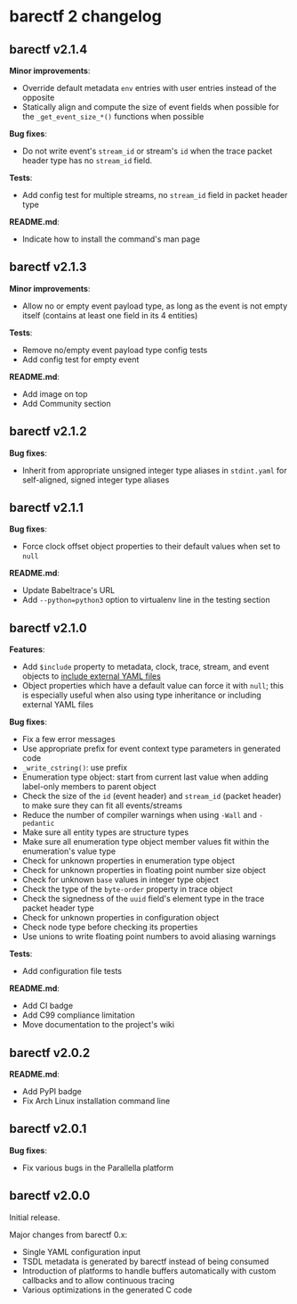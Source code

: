 # barectf 2 changelog

## barectf v2.1.4

**Minor improvements**:

  * Override default metadata `env` entries with user entries instead of
    the opposite
  * Statically align and compute the size of event fields when possible
    for the `_get_event_size_*()` functions when possible

**Bug fixes**:

  * Do not write event's `stream_id` or stream's `id` when the trace
    packet header type has no `stream_id` field.

**Tests**:

  * Add config test for multiple streams, no `stream_id` field in packet
    header type

**README.md**:

  * Indicate how to install the command's man page


## barectf v2.1.3

**Minor improvements**:

  * Allow no or empty event payload type, as long as the event is not
    empty itself (contains at least one field in its 4 entities)

**Tests**:

  * Remove no/empty event payload type config tests
  * Add config test for empty event

**README.md**:

  * Add image on top
  * Add Community section


## barectf v2.1.2

**Bug fixes**:

  * Inherit from appropriate unsigned integer type aliases in
    `stdint.yaml` for self-aligned, signed integer type aliases


## barectf v2.1.1

**Bug fixes**:

  * Force clock offset object properties to their default values when
    set to `null`

**README.md**:

  * Update Babeltrace's URL
  * Add `--python=python3` option to virtualenv line in the
    testing section


## barectf v2.1.0

**Features**:

  * Add `$include` property to metadata, clock, trace, stream, and
    event objects to [include external YAML files](https://github.com/efficios/barectf/wiki/Including-external-YAML-files)
  * Object properties which have a default value can force it
    with `null`; this is especially useful when also using type
    inheritance or including external YAML files

**Bug fixes**:

  * Fix a few error messages
  * Use appropriate prefix for event context type parameters in
    generated code
  * `_write_cstring()`: use prefix
  * Enumeration type object: start from current last value when
    adding label-only members to parent object
  * Check the size of the `id` (event header) and `stream_id`
    (packet header) to make sure they can fit all events/streams
  * Reduce the number of compiler warnings when using `-Wall` and
    `-pedantic`
  * Make sure all entity types are structure types
  * Make sure all enumeration type object member values fit within
    the enumeration's value type
  * Check for unknown properties in enumeration type object
  * Check for unknown properties in floating point number size object
  * Check for unknown `base` values in integer type object
  * Check the type of the `byte-order` property in trace object
  * Check the signedness of the `uuid` field's element type in the
    trace packet header type
  * Check for unknown properties in configuration object
  * Check node type before checking its properties
  * Use unions to write floating point numbers to avoid aliasing warnings

**Tests**:

  * Add configuration file tests

**README.md**:

  * Add CI badge
  * Add C99 compliance limitation
  * Move documentation to the project's wiki


## barectf v2.0.2

**README.md**:

  * Add PyPI badge
  * Fix Arch Linux installation command line


## barectf v2.0.1

**Bug fixes**:

  * Fix various bugs in the Parallella platform


## barectf v2.0.0

Initial release.

Major changes from barectf 0.x:

  * Single YAML configuration input
  * TSDL metadata is generated by barectf instead of being consumed
  * Introduction of platforms to handle buffers automatically with
    custom callbacks and to allow continuous tracing
  * Various optimizations in the generated C code
